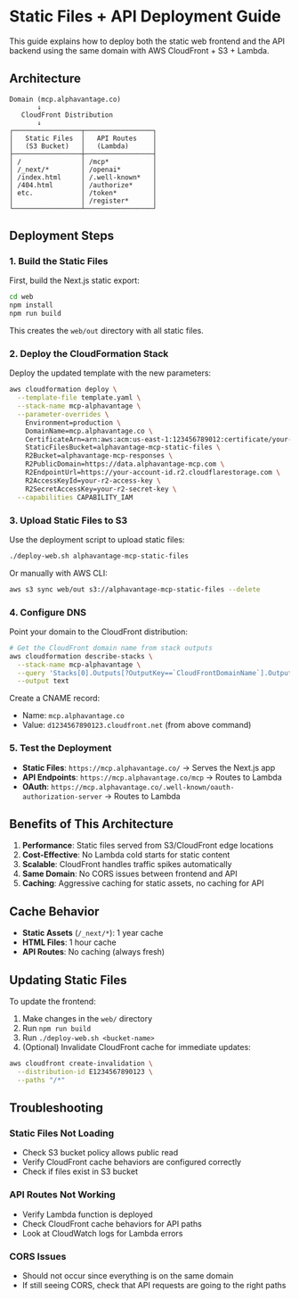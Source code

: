 # Static Files + API Deployment Guide

This guide explains how to deploy both the static web frontend and the API backend using the same domain with AWS CloudFront + S3 + Lambda.

## Architecture

```
Domain (mcp.alphavantage.co)
       ↓
   CloudFront Distribution
       ↓
┌─────────────────┬─────────────────┐
│   Static Files  │   API Routes    │
│   (S3 Bucket)   │   (Lambda)      │
├─────────────────┼─────────────────┤
│ /               │ /mcp*           │
│ /_next/*        │ /openai*        │
│ /index.html     │ /.well-known*   │
│ /404.html       │ /authorize*     │
│ etc.            │ /token*         │
│                 │ /register*      │
└─────────────────┴─────────────────┘
```

## Deployment Steps

### 1. Build the Static Files

First, build the Next.js static export:

```bash
cd web
npm install
npm run build
```

This creates the `web/out` directory with all static files.

### 2. Deploy the CloudFormation Stack

Deploy the updated template with the new parameters:

```bash
aws cloudformation deploy \
  --template-file template.yaml \
  --stack-name mcp-alphavantage \
  --parameter-overrides \
    Environment=production \
    DomainName=mcp.alphavantage.co \
    CertificateArn=arn:aws:acm:us-east-1:123456789012:certificate/your-cert-id \
    StaticFilesBucket=alphavantage-mcp-static-files \
    R2Bucket=alphavantage-mcp-responses \
    R2PublicDomain=https://data.alphavantage-mcp.com \
    R2EndpointUrl=https://your-account-id.r2.cloudflarestorage.com \
    R2AccessKeyId=your-r2-access-key \
    R2SecretAccessKey=your-r2-secret-key \
  --capabilities CAPABILITY_IAM
```

### 3. Upload Static Files to S3

Use the deployment script to upload static files:

```bash
./deploy-web.sh alphavantage-mcp-static-files
```

Or manually with AWS CLI:

```bash
aws s3 sync web/out s3://alphavantage-mcp-static-files --delete
```

### 4. Configure DNS

Point your domain to the CloudFront distribution:

```bash
# Get the CloudFront domain name from stack outputs
aws cloudformation describe-stacks \
  --stack-name mcp-alphavantage \
  --query 'Stacks[0].Outputs[?OutputKey==`CloudFrontDomainName`].OutputValue' \
  --output text
```

Create a CNAME record:
- Name: `mcp.alphavantage.co`
- Value: `d1234567890123.cloudfront.net` (from above command)

### 5. Test the Deployment

- **Static Files**: `https://mcp.alphavantage.co/` → Serves the Next.js app
- **API Endpoints**: `https://mcp.alphavantage.co/mcp` → Routes to Lambda
- **OAuth**: `https://mcp.alphavantage.co/.well-known/oauth-authorization-server` → Routes to Lambda

## Benefits of This Architecture

1. **Performance**: Static files served from S3/CloudFront edge locations
2. **Cost-Effective**: No Lambda cold starts for static content
3. **Scalable**: CloudFront handles traffic spikes automatically
4. **Same Domain**: No CORS issues between frontend and API
5. **Caching**: Aggressive caching for static assets, no caching for API

## Cache Behavior

- **Static Assets** (`/_next/*`): 1 year cache
- **HTML Files**: 1 hour cache
- **API Routes**: No caching (always fresh)

## Updating Static Files

To update the frontend:

1. Make changes in the `web/` directory
2. Run `npm run build`
3. Run `./deploy-web.sh <bucket-name>`
4. (Optional) Invalidate CloudFront cache for immediate updates:

```bash
aws cloudfront create-invalidation \
  --distribution-id E1234567890123 \
  --paths "/*"
```

## Troubleshooting

### Static Files Not Loading
- Check S3 bucket policy allows public read
- Verify CloudFront cache behaviors are configured correctly
- Check if files exist in S3 bucket

### API Routes Not Working
- Verify Lambda function is deployed
- Check CloudFront cache behaviors for API paths
- Look at CloudWatch logs for Lambda errors

### CORS Issues
- Should not occur since everything is on the same domain
- If still seeing CORS, check that API requests are going to the right paths